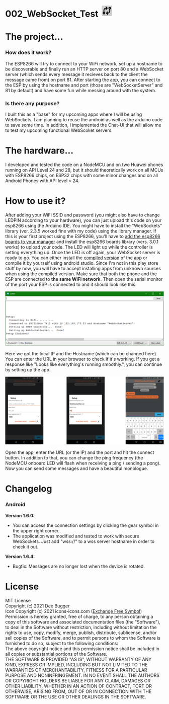 # 002_WebSocket_Test <img src="images/icon.png" width="40px"></img>

<h1>The project...</h1>

<h3>How does it work?</h3>
<p>The ESP8266 will try to connect to your WiFi network, set up a hostname to be discoverable and finally run an HTTP server on port 80 and a WebSocket server (which sends every message it recieves back to the client the message came from) on port 81. After starting the app, you can connect to the ESP by using the hostname and port (those are "WebSocketServer" and 81 by default) and have some fun while messing around with the system.</p>

<h3>Is there any purpose?</h3>
<p>I built this as a "base" for my upcoming apps where I will be using WebSockets. I am planning to reuse the android as well as the arduino code to save some time. In addition, I implemented the Chat-UI that will allow me to test my upcoming functional WebScoket servers.</p>

<h1>The hardware...</h1>
<p>I developed and tested the code on a NodeMCU and on two Huawei phones running on API Level 24 and 28, but it should theoretically work on all MCUs with ESP8266 chips, on ESP32 chips with some minor changes and on all Android Phones with API level > 24.</p>

<h1>How to use it?</h1>

<p>After adding your WiFi SSID and password (you might also have to change LEDPIN according to your hardware), you can just upload this code on your esp8266 using the Arduino IDE. You might have to install the "WebSockets" library (ver. 2.3.5 worked fine with my code) using the library manager. If this is your first project using the ESP8266, you'll have to <a href="https://github.com/esp8266/Arduino#installing-with-boards-manager">add the esp8266 boards to your manager</a> and install the esp8266 boards library (vers. 3.0.1 works) to upload your code. The LED will light up while the controller is setting everything up. Once the LED is off again, your WebSocket server is ready to go. You can either install the <a href="https://github.com/DeeBuggerTech/002_WebSocket_Test/blob/main/WebSocketClient/compiled_apk/">compiled version</a> of the app or compile it by yourself using android studio. Since I'm not in this play store stuff by now, you will have to accept installing apps from unknown sources when using the compiled version. Make sure that both the phone and the ESP are connected to <b>the same WiFi network</b>. Then open the serial monitor of the port your ESP is connected to and it should look like this. </p>


<img src="images/screenshot_serial_monitor.png"></img>


<p>Here we got the local IP and the Hostname (which can be changed here). You can enter the URL in your browser to check if it's working. If you get a response like "Looks like everything's running smoothly.", you can continue by setting up the app.</p>


<img src="images/screenshots_app.png"></img>


<p>Open the app, enter the URL (or the IP) and the port and hit the connect button. In addition to that, you can change the ping frequency (the NodeMCU onboard LED will flash when receiving a ping / sending a pong). Now you can send some messages and have a beautiful monologue.</p>


<h1>Changelog</h1>

<h3>Android</h3>

<p><b>Version 1.6.0: </b>
  <ul>
   <li>You can access the connection settings by clicking the gear symbol in the upper right corner. </li>
   <li>The application was modified and tested to work with secure WebSockets. Just add "wss://" to a wss server hostname in order to check it out.</li>
</ul></p>
<p><b>Version 1.6.4: </b>
  <ul>
   <li>Bugfix: Messages are no longer lost when the device is rotated.</li>
</ul></p>


<h1>License</h1>
<p>MIT License <br>
Copyright (c) 2021 Dee Bugger <br>
Icon Copyright (c) 2021 icons-icons.com (<a href="https://icon-icons.com/de/symbol/exchange/151372" target="_blank">Exchange Free Symbol</a>)<br>
Permission is hereby granted, free of charge, to any person obtaining a copy of this software and associated documentation files (the "Software"), to deal in the Software without restriction, including without limitation the rights to use, copy, modify, merge, publish, distribute, sublicense, and/or sell copies of the Software, and to permit persons to whom the Software is furnished to do so, subject to the following conditions:  <br>
The above copyright notice and this permission notice shall be included in all copies or substantial portions of the Software.  <br>
THE SOFTWARE IS PROVIDED "AS IS", WITHOUT WARRANTY OF ANY KIND, EXPRESS OR IMPLIED, INCLUDING BUT NOT LIMITED TO THE WARRANTIES OF MERCHANTABILITY, FITNESS FOR A PARTICULAR PURPOSE AND NONINFRINGEMENT. IN NO EVENT SHALL THE AUTHORS OR COPYRIGHT HOLDERS BE LIABLE FOR ANY CLAIM, DAMAGES OR OTHER LIABILITY, WHETHER IN AN ACTION OF CONTRACT, TORT OR OTHERWISE, ARISING FROM, OUT OF OR IN CONNECTION WITH THE SOFTWARE OR THE USE OR OTHER DEALINGS IN THE SOFTWARE.
</p>
